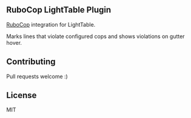 ## RuboCop LightTable Plugin

[RuboCop](https://github.com/bbatsov/rubocop/) integration for LightTable.

Marks lines that violate configured cops and shows violations on gutter hover.

## Contributing
Pull requests welcome :)

## License
MIT
